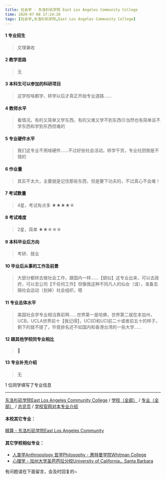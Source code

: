 ```yaml
---
title: 社会学 - 东洛杉矶学院 East Los Angeles Community College
time: 2020-07-08 17:24:28
tags: [社会学,东洛杉矶学院,East Los Angeles Community College]
---
```

#### 1 专业招生
> 文理兼收


#### 2 教学思路
> 无


#### 3 本科生可以参加的科研项目
>  这学校啥都学，转学以后才真正开始专业道路……


#### 4 教师水平
> 看情况。有的又简单又学东西，有的又难又学不到东西🙃当然也有简单且不学东西和学到东西但难的


#### 5 专业硬件水平
> 我们这专业不用啥硬件……不过好些社会活动，转学干货，专业社团倒是不错的


#### 6 作业量
> 其实不太大，主要就是记住那些东西，但是要下功夫的，不过真心不会难！


#### 7 考试数量
> 4星，考试有点多
★★★★☆


#### 8 考试难度
> 2星，简单
★★☆☆☆



#### 9 本科毕业后方向
> 考研、就业


#### 10 毕业后从事的工作及前景
> 大部分都转去做社会工作，跟国内一样……【貌似】这专业出来，可以去政府，可以去公司【干任何工作】但像我这种不同凡人的仙女（误），准备去搞社会运动（划掉）社会组织，嗯


#### 11 专业总体水平
> 美国社会学专业相当靠前啊……世界第一是哈佛，世界第二就在本加州，UCB。UCLA世界前十【我记得】，UCSD和UCI前二十或者前五十的样子，剩下的就不提了，毕竟排名还不如国内和香港台湾的一些大学……


#### 12 跟其他学校同专业相比
> 🙈


#### 13 专业补充介绍
> 无

1 位同学填写了专业信息
***
[东洛杉矶学院East Los Angeles Community College](https://univgo.github.io/2020/07/08/1aec7ad9ce26) / [学校（全部）](https://univgo.github.io/2020/07/08/3efa6bcca419) / [专业（全部）](https://univgo.github.io/2020/07/08/2d4c6d3552c2) / [总览页](https://univgo.github.io/2020/07/08/445daeb4fa00) / [学校官网对本专业介绍](http://www.elac.edu/academics/departments/socialsci/sociology/index.htm)
#### 本校其它专业：
[精算 - 东洛杉矶学院East Los Angeles Community](https://univgo.github.io/2020/07/08/9160b4c65599) 
#### 其它学校相似专业：
- [人类学Anthropology 哲学Philosophy - 惠特曼学院Whitman College](https://univgo.github.io/2020/07/08/3735ca7f771c) 
- [心理学 - 加州大学圣芭芭拉分校University of California，Santa Barbara](https://univgo.github.io/2020/07/08/ac97e73e99dd) 


有问题请在下面留言，会及时回复的~
